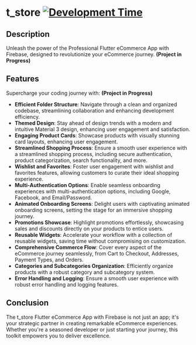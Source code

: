 # t_store [![Development Time](https://wakatime.com/badge/user/018c9017-daf8-45c1-be71-8b16fd238022/project/018dce88-f188-421c-bcff-7e46f8f2e7ed.svg)](https://wakatime.com/badge/user/018c9017-daf8-45c1-be71-8b16fd238022/project/018dce88-f188-421c-bcff-7e46f8f2e7ed)

## Description
Unleash the power of the Professional Flutter eCommerce App with Firebase, designed to revolutionize your eCommerce journey. **(Project in Progress)**

## Features
Supercharge your coding journey with:
**(Project in Progress)**
- **Efficient Folder Structure**: Navigate through a clean and organized codebase, streamlining collaboration and enhancing development efficiency.
- **Themed Design**: Stay ahead of design trends with a modern and intuitive Material 3 design, enhancing user engagement and satisfaction.
- **Engaging Product Cards**: Showcase products with visually stunning card layouts, enhancing user engagement.
- **Streamlined Shopping Process**: Ensure a smooth user experience with a streamlined shopping process, including secure authentication, product categorization, search functionality, and more.
- **Wishlist and Favorites**: Foster user engagement with wishlist and favorites features, allowing customers to curate their ideal shopping experience.
- **Multi-Authentication Options**: Enable seamless onboarding experiences with multi-authentication options, including Google, Facebook, and Email/Password.
- **Animated Onboarding Screens**: Delight users with captivating animated onboarding screens, setting the stage for an immersive shopping journey.
- **Promotions Showcase**: Highlight promotions effortlessly, showcasing sales and discounts directly on your products to entice users.
- **Reusable Widgets**: Accelerate your workflow with a collection of reusable widgets, saving time without compromising on customization.
- **Comprehensive Commerce Flow**: Cover every aspect of the eCommerce journey seamlessly, from Cart to Checkout, Addresses, Payment Types, and Orders.
- **Categories and Subcategories Organization**: Efficiently organize products with a robust category and subcategory system.
- **Error Handling and Logging**: Ensure a smooth user experience with robust error handling and logging features.

## Conclusion

The t_store Flutter eCommerce App with Firebase is not just an app; it's your strategic partner in creating remarkable eCommerce experiences. Whether you're a seasoned developer or just starting your journey, this toolkit empowers you to deliver excellence.
